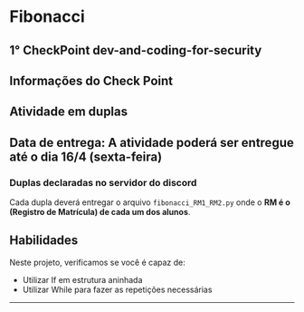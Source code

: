 # Fibonacci
## 1° CheckPoint dev-and-coding-for-security

## Informações do Check Point
## Atividade em duplas
## Data de entrega: A atividade poderá ser entregue até o dia 16/4 (sexta-feira)
### Duplas declaradas no servidor do discord
Cada dupla deverá entregar o arquivo `fibonacci_RM1_RM2.py` onde o **RM é o (Registro de Matrícula) de cada um dos alunos**.


## Habilidades

Neste projeto, verificamos se você é capaz de:

- Utilizar If em estrutura aninhada
- Utilizar While para fazer as repetições necessárias

---




